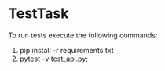 # TestTask

To run tests execute the following commands:
1) pip install -r requirements.txt
2) pytest -v test_api.py;